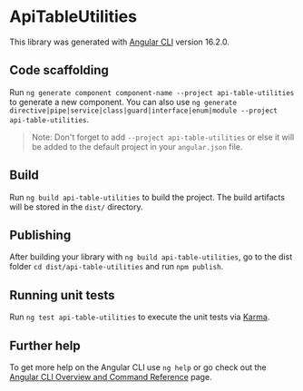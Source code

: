 # ApiTableUtilities

This library was generated with [Angular CLI](https://github.com/angular/angular-cli) version 16.2.0.

## Code scaffolding

Run `ng generate component component-name --project api-table-utilities` to generate a new component. You can also use `ng generate directive|pipe|service|class|guard|interface|enum|module --project api-table-utilities`.
> Note: Don't forget to add `--project api-table-utilities` or else it will be added to the default project in your `angular.json` file. 

## Build

Run `ng build api-table-utilities` to build the project. The build artifacts will be stored in the `dist/` directory.

## Publishing

After building your library with `ng build api-table-utilities`, go to the dist folder `cd dist/api-table-utilities` and run `npm publish`.

## Running unit tests

Run `ng test api-table-utilities` to execute the unit tests via [Karma](https://karma-runner.github.io).

## Further help

To get more help on the Angular CLI use `ng help` or go check out the [Angular CLI Overview and Command Reference](https://angular.io/cli) page.
